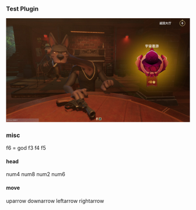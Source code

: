 ### Test Plugin
![1](https://github.com/yuzhouUvU/LiarBarTest/blob/main/20241023182601_1.jpg?raw=true "1")

### misc
f6 = god
f3 f4 f5

#### head
num4
num8
num2
num6

#### move
uparrow
downarrow
leftarrow
rightarrow
